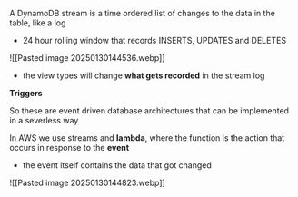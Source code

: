 A DynamoDB stream is a time ordered list of changes to the data in the table, like a log
- 24 hour rolling window that records INSERTS, UPDATES and DELETES

![[Pasted image 20250130144536.webp]]
- the view types will change **what gets recorded** in the stream log

**Triggers**

So these are event driven database architectures that can be implemented in a severless way

In AWS we use streams and **lambda**, where the function is the action that occurs in response to the **event**
- the event itself contains the data that got changed

![[Pasted image 20250130144823.webp]]